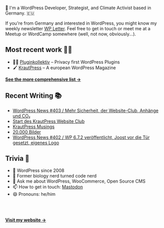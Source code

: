 👋 I'm a WordPress Developer, Strategist, and Climate Activist based in Germany. 🇪🇺

If you're from Germany and interested in WordPress, you might know my weekly newsletter [WP Letter](https://wpletter.de/). Feel free to get in touch or meet me at a Meetup or WordCamp somewhere (well, not now, obviously...).


## Most recent work 👷‍♂️

- 👨‍💻 [Pluginkollektiv](https://github.com/pluginkollektiv) – Privacy first WordPress Plugins
- 🖌️ [KrautPress](https://kraut.press) – A european WordPress Magazine

**[See the more comprehensive list &rarr;](https://simonkraft.com/what-i-do)**


## Recent Writing 📚

<!-- BLOG-POST-LIST:START -->
- [WordPress News #403 / Mehr Sicherheit, der Website-Club, Anhänge und CO₂](https://feed.kraut.press/link/14399/16969509/403)
- [Start des KrautPress Website Club](https://krautpress.de/2025/erster-website-club/)
- [KrautPress Musings](https://simon.blog/2025/krautpress-musings/)
- [20.000 Bilder](https://www.wppodcast.de/podcast/20-000-bilder/)
- [WordPress News #402 / WP 6.7.2 veröffentlicht, Joost vor die Tür gesetzt, eigenes Logo](https://feed.kraut.press/link/14399/16964069/402)
<!-- BLOG-POST-LIST:END -->


## Trivia 🤪

- 👴 WordPress since 2008
- 🌱 Former biology nerd turned code nerd
- 💬 Ask me about WordPress, WooCommerce, Open Source CMS
- 📫 How to get in touch: [Mastodon](https://dewp.space/@simon)
- 😄 Pronouns: he/him

<br/><br/><br/>
**[Visit my website &rarr;](https://simonkraft.com/hi)**